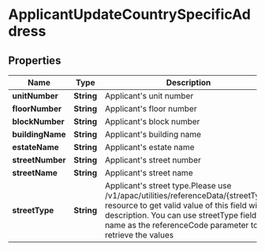 # ApplicantUpdateCountrySpecificAddress

## Properties
Name | Type | Description | Notes
------------ | ------------- | ------------- | -------------
**unitNumber** | **String** | Applicant&#x27;s unit number |  [optional]
**floorNumber** | **String** | Applicant&#x27;s floor number |  [optional]
**blockNumber** | **String** | Applicant&#x27;s block number |  [optional]
**buildingName** | **String** | Applicant&#x27;s building name |  [optional]
**estateName** | **String** | Applicant&#x27;s estate name |  [optional]
**streetNumber** | **String** | Applicant&#x27;s street number |  [optional]
**streetName** | **String** | Applicant&#x27;s street name |  [optional]
**streetType** | **String** | Applicant&#x27;s street type.Please use /v1/apac/utilities/referenceData/{streetType} resource to get valid value of this field with description. You can use streetType field name as the referenceCode parameter to retrieve the values |  [optional]
